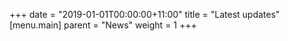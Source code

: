 +++
date = "2019-01-01T00:00:00+11:00"
title = "Latest updates"
[menu.main]
parent = "News"
weight = 1
+++
